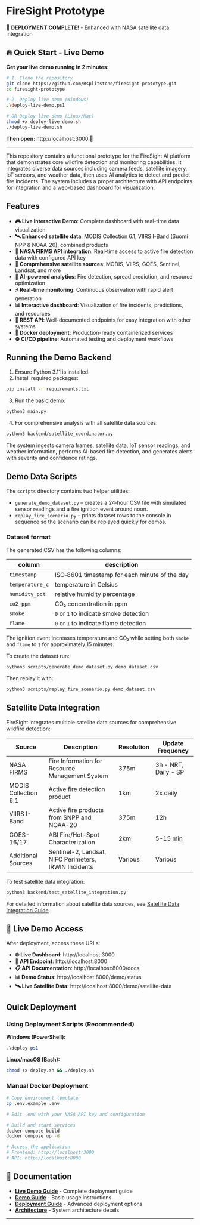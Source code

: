 # FireSight Prototype

🚀 **[DEPLOYMENT COMPLETE!](DEPLOYMENT_COMPLETE.md)** - Enhanced with NASA satellite data integration

## 🔥 Quick Start - Live Demo

**Get your live demo running in 2 minutes:**

```bash
# 1. Clone the repository
git clone https://github.com/Rsplitstone/firesight-prototype.git
cd firesight-prototype

# 2. Deploy live demo (Windows)
.\deploy-live-demo.ps1

# OR Deploy live demo (Linux/Mac)
chmod +x deploy-live-demo.sh
./deploy-live-demo.sh
```

**Then open:** http://localhost:3000 🎯

---

This repository contains a functional prototype for the FireSight AI platform that demonstrates core wildfire detection and monitoring capabilities. It integrates diverse data sources including camera feeds, satellite imagery, IoT sensors, and weather data, then uses AI analytics to detect and predict fire incidents. The system includes a proper architecture with API endpoints for integration and a web-based dashboard for visualization.

## Features

- **🎮 Live Interactive Demo**: Complete dashboard with real-time data visualization
- **🛰️ Enhanced satellite data**: MODIS Collection 6.1, VIIRS I-Band (Suomi NPP & NOAA-20), combined products
- **🔗 NASA FIRMS API integration**: Real-time access to active fire detection data with configured API key
- **📡 Comprehensive satellite sources**: MODIS, VIIRS, GOES, Sentinel, Landsat, and more
- **🤖 AI-powered analytics**: Fire detection, spread prediction, and resource optimization
- **⚡ Real-time monitoring**: Continuous observation with rapid alert generation
- **📊 Interactive dashboard**: Visualization of fire incidents, predictions, and resources
- **🔌 REST API**: Well-documented endpoints for easy integration with other systems
- **🐳 Docker deployment**: Production-ready containerized services
- **⚙️ CI/CD pipeline**: Automated testing and deployment workflows

## Running the Demo Backend

1. Ensure Python 3.11 is installed.
2. Install required packages:

```bash
pip install -r requirements.txt
```

3. Run the basic demo:

```bash
python3 main.py
```

4. For comprehensive analysis with all satellite data sources:

```bash
python3 backend/satellite_coordinator.py
```

The system ingests camera frames, satellite data, IoT sensor readings, and weather information, performs AI-based fire detection, and generates alerts with severity and confidence ratings.

## Demo Data Scripts

The `scripts` directory contains two helper utilities:

- `generate_demo_dataset.py` – creates a 24‑hour CSV file with simulated sensor readings and a fire ignition event around noon.
- `replay_fire_scenario.py` – prints dataset rows to the console in sequence so the scenario can be replayed quickly for demos.

### Dataset format

The generated CSV has the following columns:

| column | description |
| --- | --- |
| `timestamp` | ISO‑8601 timestamp for each minute of the day |
| `temperature_c` | temperature in Celsius |
| `humidity_pct` | relative humidity percentage |
| `co2_ppm` | CO₂ concentration in ppm |
| `smoke` | `0` or `1` to indicate smoke detection |
| `flame` | `0` or `1` to indicate flame detection |

The ignition event increases temperature and CO₂ while setting both `smoke` and `flame` to `1` for approximately 15 minutes.

To create the dataset run:

```bash
python3 scripts/generate_demo_dataset.py demo_dataset.csv
```

Then replay it with:

```bash
python3 scripts/replay_fire_scenario.py demo_dataset.csv
```

## Satellite Data Integration

FireSight integrates multiple satellite data sources for comprehensive wildfire detection:

| Source | Description | Resolution | Update Frequency |
| ------ | ----------- | ---------- | ---------------- |
| NASA FIRMS | Fire Information for Resource Management System | 375m | 3h - NRT, Daily - SP |
| MODIS Collection 6.1 | Active fire detection product | 1km | 2x daily |
| VIIRS I-Band | Active fire products from SNPP and NOAA-20 | 375m | 12h |
| GOES-16/17 | ABI Fire/Hot-Spot Characterization | 2km | 5-15 min |
| Additional Sources | Sentinel-2, Landsat, NIFC Perimeters, IRWIN Incidents | Various | Various |

To test satellite data integration:

```bash
python3 backend/test_satellite_integration.py
```

For detailed information about satellite data sources, see [Satellite Data Integration Guide](docs/satellite_data_integration.md).

## 🚀 Live Demo Access

After deployment, access these URLs:

- **🌐 Live Dashboard**: http://localhost:3000
- **🔌 API Endpoint**: http://localhost:8000  
- **📋 API Documentation**: http://localhost:8000/docs
- **📊 Demo Status**: http://localhost:8000/demo/status
- **🛰️ Live Satellite Data**: http://localhost:8000/demo/satellite-data

## Quick Deployment

### Using Deployment Scripts (Recommended)

**Windows (PowerShell):**
```powershell
.\deploy.ps1
```

**Linux/macOS (Bash):**
```bash
chmod +x deploy.sh && ./deploy.sh
```

### Manual Docker Deployment
```bash
# Copy environment template
cp .env.example .env

# Edit .env with your NASA API key and configuration

# Build and start services
docker compose build
docker compose up -d

# Access the application
# Frontend: http://localhost:3000
# API: http://localhost:8000
```

## 📖 Documentation

- **[Live Demo Guide](docs/live-demo-guide.md)** - Complete deployment guide
- **[Demo Guide](docs/demo-guide.md)** - Basic usage instructions
- **[Deployment Guide](docs/deployment-guide.md)** - Advanced deployment options
- **[Architecture](docs/architecture.md)** - System architecture details

---
